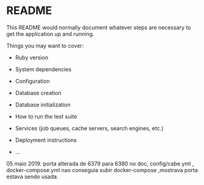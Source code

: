 # README

This README would normally document whatever steps are necessary to get the
application up and running.

Things you may want to cover:

* Ruby version

* System dependencies

* Configuration

* Database creation

* Database initialization

* How to run the test suite

* Services (job queues, cache servers, search engines, etc.)

* Deployment instructions

* ...

05 maio 2019.
porta alterada de 6379 para 6380 no doc, config/cabe.yml , docker-compose.yml
nao conseguia subir docker-compose ,mostrava porta estava sendo usada.
